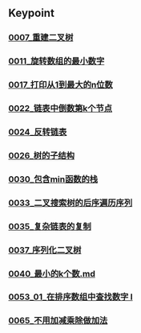 ## Keypoint
### [0007_重建二叉树](0007_重建二叉树.md)
### [0011_旋转数组的最小数字](0011_旋转数组的最小数字.md)
### [0017_打印从1到最大的n位数](0017_打印从1到最大的n位数.md)
### [0022_链表中倒数第k个节点](0022_链表中倒数第k个节点.md)
### [0024_反转链表](0024_反转链表.md)
### [0026_树的子结构](0026_树的子结构.md)
### [0030_包含min函数的栈](0030_包含min函数的栈.md)
### [0033_二叉搜索树的后序遍历序列](0033_二叉搜索树的后序遍历序列.md)
### [0035_复杂链表的复制](0035_复杂链表的复制.md)
### [0037_序列化二叉树](0037_序列化二叉树.md)
### [0040_最小的k个数.md](0040_最小的k个数.md)
### [0053_01_在排序数组中查找数字 I](0053_01_在排序数组中查找数字I.md)
### [0065_不用加减乘除做加法](0065_不用加减乘除做加法.md)
